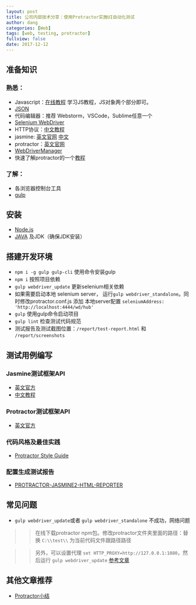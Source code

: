 ```yaml
---
layout: post
title: 公司内部技术分享：使用Protractor实施UI自动化测试
author: dang
categories: [Web]
tags: [web, testing, protractor]
fullview: false
date: 2017-12-12
---
```


## 准备知识
### 熟悉：
* Javascript：[在线教程](http://www.w3school.com.cn/js/) 学习JS教程，JS对象两个部分即可。
* [JSON](https://baike.baidu.com/item/JSON)
* 代码编辑器：推荐 Webstorm，VSCode，Sublime任意一个
* [Selenium WebDriver](https://github.com/SeleniumHQ/selenium/wiki/WebDriverJs)
* HTTP协议：[中文教程](http://www.ruanyifeng.com/blog/2016/08/http.html)
* jasmine: [英文官网](https://jasmine.github.io/index.html) [中文](https://www.ibm.com/developerworks/cn/web/1404_changwz_jasmine/index.html)
* protractor：[英文官网](http://www.protractortest.org) 
* [WebDriverManager](https://github.com/bonigarcia/webdrivermanager)
* 快速了解protractor的一个[教程](http://objectpartners.github.io/angular-training/lectures/lecture-11.html) 
<!-- more -->

### 了解：
* 各浏览器控制台工具
* [gulp](https://gulpjs.com/)

## 安装
* [Node.js](https://nodejs.org/en/)
* [JAVA](https://www.java.com/en/download) 及JDK（确保JDK安装）

## 搭建开发环境
* `npm i -g gulp gulp-cli` 使用命令安装gulp
* `npm i` 按照项目依赖
* `gulp webdriver_update` 更新selenium相关依赖
* 如果需要启动本地 selenium server， 运行`gulp webdriver_standalone`。同时修改protractor.conf.js 添加 本地server配置 `seleniumAddress: 'http://localhost:4444/wd/hub'`
* `gulp` 使用gulp命令启动项目
* `gulp lint` 检查测试代码规范
* 测试报告及测试截图位置：`/report/test-report.html` 和 `/report/screenshots`

## 测试用例编写
### Jasmine测试框架API
* [英文官方](https://jasmine.github.io/api/2.8/global)
* [中文教程](https://yq.aliyun.com/articles/53426)
### Protractor测试框架API
* [英文官方](http://www.protractortest.org/#/api)

### 代码风格及最佳实践
* [Protractor Style Guide](https://github.com/CarmenPopoviciu/protractor-styleguide)

### 配置生成测试报告
* [PROTRACTOR-JASMINE2-HTML-REPORTER](http://www.testingbay.com/tutorials/protractor-jasmine-reporting/)

## 常见问题
* `gulp webdriver_update`或者 `gulp webdriver_standalone` 不成功，网络问题
>> 在线下载protractor npm包。修改protractor文件夹里面的路径：替换 `C:\\test\\` 为当前代码文件跟路径路径

>> 另外，可以设置代理 `set HTTP_PROXY=http://127.0.0.1:1080`，然后运行 `gulp webdriver_update` [参考文章](https://github.com/angular/protractor/pull/966)

## 其他文章推荐
* [Protractor小结](http://blog.csdn.net/wosishui21/article/details/38340527)

